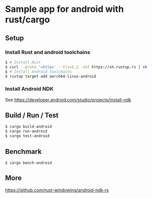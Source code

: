 # Sample app for android with rust/cargo

## Setup

### Install Rust and android toolchains

```sh
$ # Install Rust
$ curl --proto '=https' --tlsv1.2 -sSf https://sh.rustup.rs | sh
$ # Install Android toolchains
$ rustup target add aarch64-linux-android
```

### Install Android NDK

See https://developer.android.com/studio/projects/install-ndk

## Build / Run / Test

```sh
$ cargo build-android
$ cargo run-android
$ cargo test-android
```

## Benchmark

```
$ cargo bench-android
```

## More

https://github.com/rust-windowing/android-ndk-rs